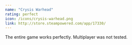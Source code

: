 ```yaml
---
name: "Crysis Warhead"
rating: perfect
icon: /icons/crysis-warhead.png
link: http://store.steampowered.com/app/17330/
---
```

The entire game works perfectly. Multiplayer was not tested. 
